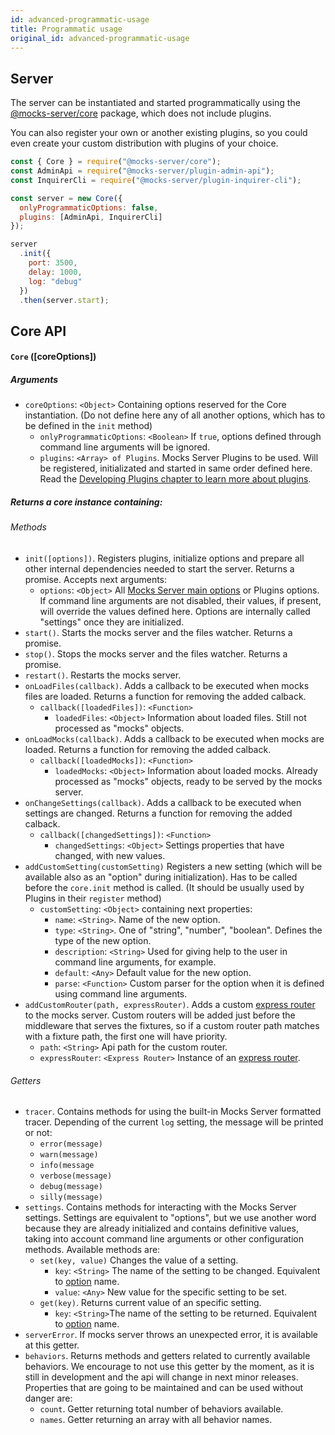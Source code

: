 ```yaml
---
id: advanced-programmatic-usage
title: Programmatic usage
original_id: advanced-programmatic-usage
---
```


## Server

The server can be instantiated and started programmatically using the [@mocks-server/core](https://www.npmjs.com/package/@mocks-server/core) package, which does not include plugins.

You can also register your own or another existing plugins, so you could even create your custom distribution with plugins of your choice.

```javascript
const { Core } = require("@mocks-server/core");
const AdminApi = require("@mocks-server/plugin-admin-api");
const InquirerCli = require("@mocks-server/plugin-inquirer-cli");

const server = new Core({
  onlyProgrammaticOptions: false,
  plugins: [AdminApi, InquirerCli]
});

server
  .init({
    port: 3500,
    delay: 1000,
    log: "debug"
  })
  .then(server.start);
```

## Core API

#### `Core` (\[coreOptions\])

##### Arguments

* `coreOptions`: `<Object>` Containing options reserved for the Core instantiation. (Do not define here any of all another options, which has to be defined in the `init` method)
	* `onlyProgrammaticOptions`: `<Boolean>` If `true`, options defined through command line arguments will be ignored.
	* `plugins`: `<Array> of Plugins`. Mocks Server Plugins to be used. Will be registered, initializated and started in same order defined here. Read the [Developing Plugins chapter to learn more about plugins](advanced-developing-plugins.md).

##### Returns a core instance containing:

###### Methods

* `init([options])`. Registers plugins, initialize options and prepare all other internal dependencies needed to start the server. Returns a promise. Accepts next arguments:
	* `options`: `<Object>` All [Mocks Server main options](configuration-options.md#main-options) or Plugins options. If command line arguments are not disabled, their values, if present, will override the values defined here. Options are internally called "settings" once they are initialized.
* `start()`. Starts the mocks server and the files watcher. Returns a promise.
* `stop()`. Stops the mocks server and the files watcher. Returns a promise.
* `restart()`. Restarts the mocks server.
* `onLoadFiles(callback)`. Adds a callback to be executed when mocks files are loaded. Returns a function for removing the added calback.
	* `callback([loadedFiles])`: `<Function>`
		* `loadedFiles`: `<Object>` Information about loaded files. Still not processed as "mocks" objects.
* `onLoadMocks(callback)`. Adds a callback to be executed when mocks are loaded. Returns a function for removing the added calback.
	* `callback([loadedMocks])`: `<Function>`
		* `loadedMocks`: `<Object>` Information about loaded mocks. Already processed as "mocks" objects, ready to be served by the mocks server.
* `onChangeSettings(callback)`. Adds a callback to be executed when settings are changed. Returns a function for removing the added calback.
	* `callback([changedSettings])`: `<Function>`
		* `changedSettings`: `<Object>` Settings properties that have changed, with new values.
* `addCustomSetting(customSetting)` Registers a new setting (which will be available also as an "option" during initialization). Has to be called before the `core.init` method is called. (It should be usually used by Plugins in their `register` method)
	* `customSetting`: `<Object>` containing next properties:
		* `name`: `<String>`. Name of the new option.
		* `type`: `<String>`. One of "string", "number", "boolean". Defines the type of the new option.
		* `description`: `<String>` Used for giving help to the user in command line arguments, for example.
		* `default`: `<Any>` Default value for the new option.
		* `parse`: `<Function>` Custom parser for the option when it is defined using command line arguments.
* `addCustomRouter(path, expressRouter)`. Adds a custom [express router](https://expressjs.com/es/guide/routing.html) to the mocks server. Custom routers will be added just before the middleware that serves the fixtures, so if a custom router path matches with a fixture path, the first one will have priority.
    * `path`: `<String>` Api path for the custom router.
    * `expressRouter`: `<Express Router>` Instance of an [express router](https://expressjs.com/es/guide/routing.html).

###### Getters

* `tracer`. Contains methods for using the built-in Mocks Server formatted tracer. Depending of the current `log` setting, the message will be printed or not:
	* `error(message)`
	* `warn(message)`
	* `info(message`
	* `verbose(message)`
	* `debug(message)`
	* `silly(message)`
* `settings`. Contains methods for interacting with the Mocks Server settings. Settings are equivalent to "options", but we use another word because they are already initialized and contains definitive values, taking into account command line arguments or other configuration methods. Available methods are:
	* `set(key, value)` Changes the value of a setting.
		* `key`: `<String>` The name of the setting to be changed. Equivalent to [option](configuration-options.md#main-options) name.
		* `value`: `<Any>` New value for the specific setting to be set.
	* `get(key)`. Returns current value of an specific setting.
		* `key`: `<String>`The name of the setting to be returned. Equivalent to [option](configuration-options.md#main-options) name.
* `serverError`. If mocks server throws an unexpected error, it is available at this getter.
* `behaviors`. Returns methods and getters related to currently available behaviors. We encourage to not use this getter by the moment, as it is still in development and the api will change in next minor releases. Properties that are going to be maintained and can be used without danger are:
	* `count`. Getter returning total number of behaviors available.
	* `names`. Getter returning an array with all behavior names.

